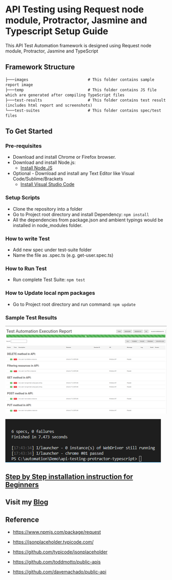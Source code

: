 <!-- ![API Testing using Protractor, Jasmine and Typescript](./images/api-testing-protractor-jasmine-typescript.png?raw=true "API Testing using Protractor, Jasmine and Typescript") -->

# API Testing using Request node module, Protractor, Jasmine and Typescript Setup Guide
This API Test Automation framework is designed using Request node module, Protractor, Jasmine and TypeScript

## Framework Structure
```
├───images                          # This folder contains sample report image
├───temp                            # This folder contains JS file which are generated after compiling TypeScript files
├───test-results                    # This folder contains test result (includes html report and screenshots)
└───test-suites                     # This folder contains spec/test files
```

## To Get Started

### Pre-requisites
* Download and install Chrome or Firefox browser.
* Download and install Node.js:
  * [Install Node.JS](https://qaloop.tk/blog/install-node-js/ "Install Node.JS")
* Optional - Download and install any Text Editor like Visual Code/Sublime/Brackets
  * [Install Visual Studio Code](https://qaloop.tk/blog/install-visual-studio-code/ "Install Visual Studio Code")


### Setup Scripts 
* Clone the repository into a folder
* Go to Project root directory and install Dependency: `npm install`
* All the dependencies from package.json and ambient typings would be installed in node_modules folder.

### How to write Test
* Add new spec under test-suite folder
* Name the file as <testname>.spec.ts (e.g. get-user.spec.ts)

### How to Run Test
* Run complete Test Suite: `npm test`

### How to Update local npm packages
* Go to Project root directory and run command: `npm update`

### Sample Test Results
![API Testing using Protractor, Jasmine and Typescript Test Results](./images/test-results.png?raw=true "API Testing using Protractor, Jasmine and Typescript Test Results")

![API Testing using Protractor, Jasmine and Typescript Console Test Results](./images/console-test-results.png?raw=true "API Testing using Protractor, Jasmine and Typescript Console Test Results")


## [Step by Step installation instruction for Beginners](https://qaloop.tk/blog/rest-api-automation-using-request-npm-protractor-jasmine-and-typescript  "Step by Step installation instruction for Beginners")


## Visit my [Blog](https://qaloop.tk/blog/ "Blog")

## Reference
* https://www.npmjs.com/package/request

* https://jsonplaceholder.typicode.com/
* https://github.com/typicode/jsonplaceholder

* https://github.com/toddmotto/public-apis
* https://github.com/davemachado/public-api
